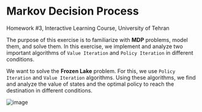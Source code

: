 # Markov Decision Process

Homework #3, Interactive Learning Course, University of Tehran

The purpose of this exercise is to familiarize with **MDP** problems, model them, and solve them. 
In this exercise, we implement and analyze two important algorithms of `Value Iteration` and `Policy Iteration` in different conditions.

We want to solve the **Frozen Lake** problem. 
For this, we use `Policy Iteration` and `Value Iteration` algorithms. 
Using these algorithms, we find and analyze the value of states and the optimal policy to reach the destination in different conditions.

![image](https://user-images.githubusercontent.com/65104833/211869144-297c6f87-30e2-4ed4-acc6-7747a9afaa01.png)

